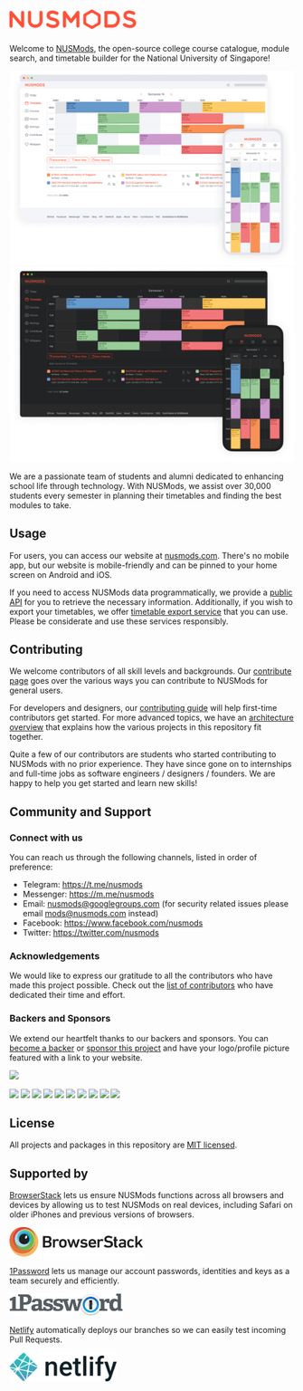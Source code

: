 # <img src="misc/nusmods-logo.svg" alt="NUSMods" width="224" />

Welcome to [NUSMods](https://nusmods.com), the open-source college course catalogue, module search, and timetable builder for the National University of Singapore!

![Screenshot of light mode NUSMods](misc/timetable-light.png#gh-light-mode-only)![Screenshot of dark mode NUSMods](misc/timetable-dark.png#gh-dark-mode-only)

We are a passionate team of students and alumni dedicated to enhancing school life through technology. With NUSMods, we assist over 30,000 students every semester in planning their timetables and finding the best modules to take.

## Usage

For users, you can access our website at [nusmods.com](https://nusmods.com). There's no mobile app, but our website is mobile-friendly and can be pinned to your home screen on Android and iOS.

If you need to access NUSMods data programmatically, we provide a [public API](https://api.nusmods.com/v2/) for you to retrieve the necessary information. Additionally, if you wish to export your timetables, we offer  [timetable export service](https://export.nusmods.com/) that you can use. Please be considerate and use these services responsibly.

## Contributing

We welcome contributors of all skill levels and backgrounds. Our [contribute page](https://nusmods.com/contribute) goes over the various ways you can contribute to NUSMods for general users.

For developers and designers, our [contributing guide](/CONTRIBUTING.md) will help first-time contributors get started. For more advanced topics, we have an [architecture overview](/ARCHITECTURE.md) that explains how the various projects in this repository fit together.

Quite a few of our contributors are students who started contributing to NUSMods with no prior experience. They have since gone on to internships and full-time jobs as software engineers / designers / founders. We are happy to help you get started and learn new skills!

## Community and Support

### Connect with us

You can reach us through the following channels, listed in order of preference:

- Telegram: https://t.me/nusmods
- Messenger: https://m.me/nusmods
- Email: nusmods@googlegroups.com (for security related issues please email mods@nusmods.com instead)
- Facebook: https://www.facebook.com/nusmods
- Twitter: https://twitter.com/nusmods

### Acknowledgements

We would like to express our gratitude to all the contributors who have made this project possible. Check out the [list of contributors](https://github.com/nusmodifications/nusmods/graphs/contributors) who have dedicated their time and effort.

### Backers and Sponsors

We extend our heartfelt thanks to our backers and sponsors. You can [become a backer](https://opencollective.com/nusmods#backer) or [sponsor this project](https://opencollective.com/nusmods#sponsor) and have your logo/profile picture featured with a link to your website.

<a href="https://opencollective.com/nusmods#backers" target="_blank"><img src="https://opencollective.com/nusmods/backers.svg?width=890"></a>

<a href="https://opencollective.com/nusmods/sponsor/0/website" target="_blank"><img src="https://opencollective.com/nusmods/sponsor/0/avatar.svg"></a>
<a href="https://opencollective.com/nusmods/sponsor/1/website" target="_blank"><img src="https://opencollective.com/nusmods/sponsor/1/avatar.svg"></a>
<a href="https://opencollective.com/nusmods/sponsor/2/website" target="_blank"><img src="https://opencollective.com/nusmods/sponsor/2/avatar.svg"></a>
<a href="https://opencollective.com/nusmods/sponsor/3/website" target="_blank"><img src="https://opencollective.com/nusmods/sponsor/3/avatar.svg"></a>
<a href="https://opencollective.com/nusmods/sponsor/4/website" target="_blank"><img src="https://opencollective.com/nusmods/sponsor/4/avatar.svg"></a>
<a href="https://opencollective.com/nusmods/sponsor/5/website" target="_blank"><img src="https://opencollective.com/nusmods/sponsor/5/avatar.svg"></a>
<a href="https://opencollective.com/nusmods/sponsor/6/website" target="_blank"><img src="https://opencollective.com/nusmods/sponsor/6/avatar.svg"></a>
<a href="https://opencollective.com/nusmods/sponsor/7/website" target="_blank"><img src="https://opencollective.com/nusmods/sponsor/7/avatar.svg"></a>
<a href="https://opencollective.com/nusmods/sponsor/8/website" target="_blank"><img src="https://opencollective.com/nusmods/sponsor/8/avatar.svg"></a>
<a href="https://opencollective.com/nusmods/sponsor/9/website" target="_blank"><img src="https://opencollective.com/nusmods/sponsor/9/avatar.svg"></a>

## License

All projects and packages in this repository are [MIT licensed](LICENSE).

## Supported by

[BrowserStack][browserstack] lets us ensure NUSMods functions across all browsers and devices by allowing us to test NUSMods on real devices, including Safari on older iPhones and previous versions of browsers.

[<img src="misc/browserstack-logo.png" width="236" />][browserstack]

[1Password] lets us manage our account passwords, identities and keys as a team securely and efficiently.

[<img src="misc/1password-logo.png" width="200" />](1password)

[Netlify](netlify) automatically deploys our branches so we can easily test incoming Pull Requests.

[<img src="misc/netlify-logo.png" width="190" />](netlify)

[browserstack]: https://www.browserstack.com/
[1password]: https://1password.com/
[netlify]: https://www.netlify.com
